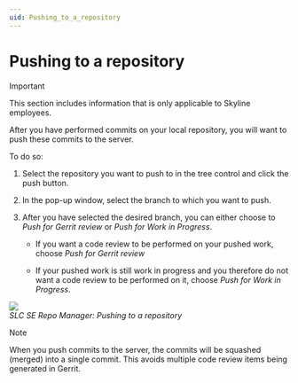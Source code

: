 ```yaml
---
uid: Pushing_to_a_repository
---
```


# Pushing to a repository

> [!IMPORTANT]
> This section includes information that is only applicable to Skyline employees.

After you have performed commits on your local repository, you will want to push these commits to the server.

To do so:

1. Select the repository you want to push to in the tree control and click the push button.

1. In the pop-up window, select the branch to which you want to push.

1. After you have selected the desired branch, you can either choose to *Push for Gerrit review* or *Push for Work in Progress*.

   - If you want a code review to be performed on your pushed work, choose *Push for Gerrit review*

   - If your pushed work is still work in progress and you therefore do not want a code review to be performed on it, choose *Push for Work in Progress*.

![](~/develop/images/SLCSERepoManager_Push.png)<br>
*SLC SE Repo Manager: Pushing to a repository*

> [!NOTE]
> When you push commits to the server, the commits will be squashed (merged) into a single commit. This avoids multiple code review items being generated in Gerrit.
